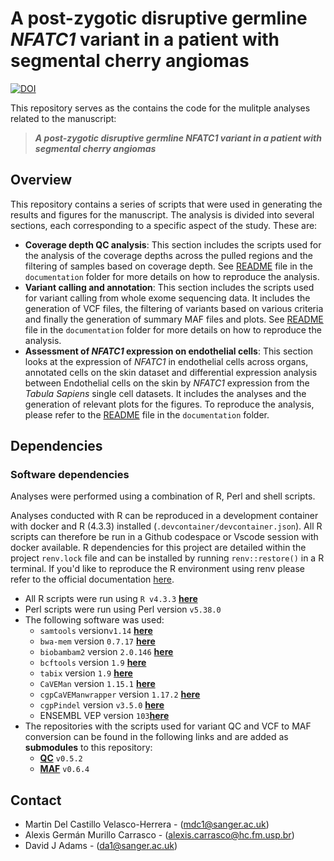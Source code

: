 # A post-zygotic disruptive germline _NFATC1_ variant in a patient with segmental cherry angiomas

[![DOI]()]()

This repository serves as the contains the code for the mulitple analyses related to the manuscript:

> **_A post-zygotic disruptive germline NFATC1 variant in a patient with segmental cherry angiomas_**

## Overview

This repository contains a series of scripts that were used in generating the results and figures for the manuscript. The analysis is divided into several sections, each corresponding to a specific aspect of the study. These are:

- **Coverage depth QC analysis**: This section includes the scripts used for the analysis of the coverage depths across the pulled regions and the filtering of samples based on coverage depth. See [README](./documentation/Coverage_depth_check.md) file in the `documentation` folder for more details on how to reproduce the analysis.
- **Variant calling and annotation**: This section includes the scripts used for variant calling from whole exome sequencing data. It includes the generation of VCF files, the filtering of variants based on various criteria and finally the generation of summary MAF files and plots. See [README](./documentation/Somatic_Variant_calling.md) file in the `documentation` folder for more details on how to reproduce the analysis.
- **Assessment of _NFATC1_ expression on endothelial cells**: This section looks at the expression of _NFATC1_ in endothelial cells across organs, annotated cells on the skin dataset and  differential expression analysis between Endothelial cells on the skin by _NFATC1_ expression from the _Tabula Sapiens_ single cell datasets.  It includes the analyses and the generation of relevant plots for the figures. To reproduce the analysis, please refer to the [README](./documentation/Tabula_sapiens_NFATC1_exp_analysis.md) file in the `documentation` folder.


## Dependencies

### Software dependencies

Analyses were performed using a combination of R, Perl and shell scripts. 

Analyses conducted with R can be reproduced in a development container with docker and R (4.3.3) installed (`.devcontainer/devcontainer.json`). All R scripts can therefore be run in a Github codespace or Vscode session with docker available. R dependencies for this project are detailed within the project `renv.lock` file and can be installed by running `renv::restore()` in a R terminal. If you'd like to reproduce the R environment using renv please refer to the official documentation [here](https://rstudio.github.io/renv/articles/renv.html).

- All R scripts were run using `R v4.3.3` [**here**](https://cran.r-project.org/)
- Perl scripts were run using Perl version `v5.38.0`
- The following software was used:
  - `samtools` version`v1.14` [**here**](https://github.com/samtools/samtools)
  - `bwa-mem` version `0.7.17` [**here**](https://github.com/lh3/bwa)
  - `biobambam2` version `2.0.146` [**here**](https://github.com/gt1/biobambam2)
  - `bcftools` version `1.9` [**here**](https://github.com/samtools/bcftools/)
  - `tabix` version `1.9` [**here**](https://github.com/samtools/tabix/)
  - `CaVEMan` version `1.15.1` [**here**](https://github.com/cancerit/CaVEMan)
  - `cgpCaVEManwrapper` version `1.17.2` [**here**](https://github.com/cancerit/cgpCaVEManWrapper)
  - `cgpPindel` version `v3.5.0` [**here**](https://github.com/cancerit/cgpPindel)
  - ENSEMBL VEP version `103`[**here**](http://feb2021.archive.ensembl.org/info/docs/tools/vep/index.html)
- The repositories with the scripts used for variant QC and VCF to MAF conversion can be found in the following links and are added as **submodules** to this repository:
    - [**QC**](https://github.com/team113sanger/dermatlas_analysis_qc) `v0.5.2`
    - [**MAF**](https://github.com/team113sanger/dermatlas_analysis_maf) `v0.6.4` 


## Contact 
- Martin Del Castillo Velasco-Herrera - (<mdc1@sanger.ac.uk>)
- Alexis Germán Murillo Carrasco - (<alexis.carrasco@hc.fm.usp.br>)
- David J Adams - (<da1@sanger.ac.uk>)

